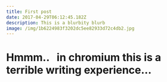 ```yaml
---
title: First post
date: 2017-04-29T06:12:45.182Z
description: This is a blurbity blurb
image: /img/1b6224983f3202dc5ee82933d72c4db2.jpg
---
```


# Hmmm..   in chromium this is a terrible writing experience…